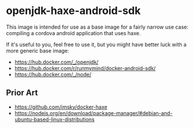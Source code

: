 # openjdk-haxe-android-sdk

This image is intended for use as a base image for a fairly narrow use case: compiling a cordova android application that uses haxe.

If it's useful to you, feel free to use it, but you might have better luck with a more generic base image:

* https://hub.docker.com/_/openjdk/
* https://hub.docker.com/r/runmymind/docker-android-sdk/
* https://hub.docker.com/_/node/

## Prior Art

* https://github.com/imsky/docker-haxe
* https://nodejs.org/en/download/package-manager/#debian-and-ubuntu-based-linux-distributions
